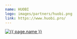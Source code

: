 ```yaml
---
name: HUOBI
logo: images/partners/huobi.png
link: https://www.huobi.pro/
---
```


<a class="sixteen wide mobile five wide tablet three wide computer column inverted partner-div" href="{{ page.link }}">
    <img src="{{ page.logo }}" alt="{{ page.name }}" class="ui large image">
</a>